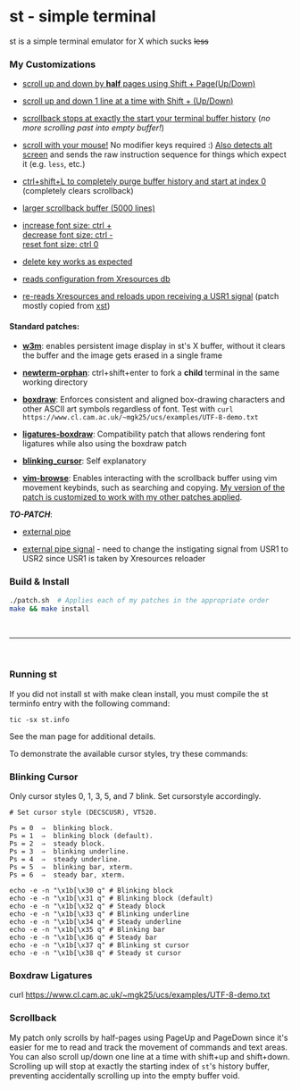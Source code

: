# st - simple terminal
st is a simple terminal emulator for X which sucks ~~less~~


### My Customizations
- [scroll up and down by **half** pages using Shift + Page(Up/Down)](patches/scrollback.diff)

- [scroll up and down 1 line at a time with Shift + (Up/Down)](patches/scrollback.diff)

- [scrollback stops at exactly the start your terminal buffer history](patches/scrollback.diff) (_no more scrolling past into empty buffer!_)

- [scroll with your mouse!](patches/scrollback-mouse.diff) No modifier keys required :) [Also detects alt screen](patches/scrollback-mouse-altscreen.diff) and sends the raw instruction sequence for things which expect it (e.g. `less`, etc.)

- [ctrl+shift+L to completely purge buffer history and start at index 0](patches/scrollback-clearhistory.diff) (completely clears scrollback)

- [larger scrollback buffer (5000 lines)](patches/scrollback.diff)

- [increase font size: ctrl +](patches/font-zoom-remap.diff)<br/>
  [decrease font size: ctrl -](patches/font-zoom-remap.diff)<br/>
  [reset font size:    ctrl 0](patches/font-zoom-remap.diff)

- [delete key works as expected](patches/delkey.diff)

- [reads configuration from Xresources db](patches/xresources-usr1-reload.diff)

- [re-reads Xresources and reloads upon receiving a USR1 signal](patches/xresources-usr1-reload.diff) (patch mostly copied from [xst](https://github.com/gnotclub/xst/commit/c0ffcfbaf8af25468103dd92e0c7e83555e08c7a))

#### Standard patches:

- [**w3m**](patches/w3m.diff): enables persistent image display in st's X buffer, without it clears the buffer and the image gets erased in a single frame

- [**newterm-orphan**](patches/newterm.diff): ctrl+shift+enter to fork a **child** terminal in the same working directory

- [**boxdraw**](patches/boxdraw.diff): Enforces consistent and aligned box-drawing characters and other ASCII art symbols regardless of font. Test with `curl https://www.cl.cam.ac.uk/~mgk25/ucs/examples/UTF-8-demo.txt`

- [**ligatures-boxdraw**](patches/ligatures.diff): Compatibility patch that allows rendering font ligatures while also using the boxdraw patch

- [**blinking_cursor**](patches/blinking_cursor.diff): Self explanatory

- [**vim-browse**](https://st.suckless.org/patches/vim_browse/): Enables interacting with the scrollback buffer using vim movement keybinds, such as searching and copying. [My version of the patch is customized to work with my other patches applied](patches/vim-browse-custom.diff).

___TO-PATCH___:

- [external pipe](https://st.suckless.org/patches/externalpipe/)

- [external pipe signal](https://st.suckless.org/patches/externalpipe-signal/) - need to change the instigating signal from USR1 to USR2 since USR1 is taken by Xresources reloader


### Build & Install
```bash
./patch.sh  # Applies each of my patches in the appropriate order
make && make install
```

<br/>

---

<br/>

### Running st
If you did not install st with make clean install, you must compile
the st terminfo entry with the following command:

    tic -sx st.info

See the man page for additional details.

To demonstrate the available cursor styles, try these commands:


### Blinking Cursor

Only cursor styles 0, 1, 3, 5, and 7 blink. Set cursorstyle accordingly.

    # Set cursor style (DECSCUSR), VT520.

    Ps = 0  ⇒  blinking block.
    Ps = 1  ⇒  blinking block (default).
    Ps = 2  ⇒  steady block.
    Ps = 3  ⇒  blinking underline.
    Ps = 4  ⇒  steady underline.
    Ps = 5  ⇒  blinking bar, xterm.
    Ps = 6  ⇒  steady bar, xterm.

    echo -e -n "\x1b[\x30 q" # Blinking block
    echo -e -n "\x1b[\x31 q" # Blinking block (default)
    echo -e -n "\x1b[\x32 q" # Steady block
    echo -e -n "\x1b[\x33 q" # Blinking underline
    echo -e -n "\x1b[\x34 q" # Steady underline
    echo -e -n "\x1b[\x35 q" # Blinking bar
    echo -e -n "\x1b[\x36 q" # Steady bar
    echo -e -n "\x1b[\x37 q" # Blinking st cursor
    echo -e -n "\x1b[\x38 q" # Steady st cursor


### Boxdraw Ligatures

curl https://www.cl.cam.ac.uk/~mgk25/ucs/examples/UTF-8-demo.txt


### Scrollback

My patch only scrolls by half-pages using PageUp and PageDown since it's easier for me to read and track the movement of commands and text areas. You can also scroll up/down one line at a time with shift+up and shift+down. Scrolling up will stop at exactly the starting index of `st`'s history buffer, preventing accidentally scrolling up into the empty buffer void.